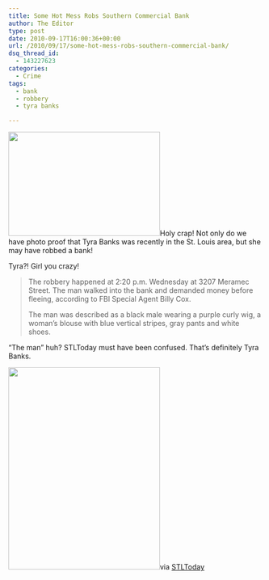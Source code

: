 ```yaml
---
title: Some Hot Mess Robs Southern Commercial Bank
author: The Editor
type: post
date: 2010-09-17T16:00:36+00:00
url: /2010/09/17/some-hot-mess-robs-southern-commercial-bank/
dsq_thread_id:
  - 143227623
categories:
  - Crime
tags:
  - bank
  - robbery
  - tyra banks

---
```

[<img class="alignright size-full wp-image-6834" title="tranny_bank_robber" src="http://media.punchingkitty.com/wordpress/2010/09/tranny_bank_robber.jpeg" alt="" width="300" height="206" />][1]Holy crap! Not only do we have photo proof that Tyra Banks was recently in the St. Louis area, but she may have robbed a bank!

Tyra?! Girl you crazy!

> The robbery happened at 2:20 p.m. Wednesday at 3207 Meramec Street. The man walked into the bank and demanded money before fleeing, according to FBI Special Agent Billy Cox.
> 
> The man was described as a black male wearing a purple curly wig, a woman&#8217;s blouse with blue vertical stripes, gray pants and white shoes.

&#8220;The man&#8221; huh? STLToday must have been confused. That&#8217;s definitely Tyra Banks.

[<img class="aligncenter size-full wp-image-6835" title="tyra-banks" src="http://media.punchingkitty.com/wordpress/2010/09/tyra-banks.jpeg" alt="" width="300" height="400" />][2]via <a href="http://www.stltoday.com/news/local/crime-and-courts/article_c4871d3c-c108-11df-b3d8-00127992bc8b.html" target="_blank">STLToday</a>

 [1]: http://media.punchingkitty.com/wordpress/2010/09/tranny_bank_robber.jpeg
 [2]: http://media.punchingkitty.com/wordpress/2010/09/tyra-banks.jpeg